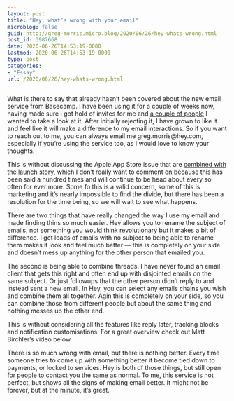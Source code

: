 ```yaml
---
layout: post
title: "Hey, what’s wrong with your email"
microblog: false
guid: http://greg-morris.micro.blog/2020/06/26/hey-whats-wrong.html
post_id: 3987668
date: 2020-06-26T14:53:19-0000
lastmod: 2020-06-26T14:53:19-0000
type: post
categories:
- "Essay"
url: /2020/06/26/hey-whats-wrong.html
---
```

<p>What is there to say that already hasn’t been covered about the new email service from Basecamp. I have been using it for a couple of weeks now, having made sure I got hold of invites for me and <a href="https://birchtree.me/blog/hey-feature-requests-and-improvements-id-love-to-see/">a couple of people</a> I wanted to take a look at it. After initially rejecting it, I have grown to like it and feel like it will make a difference to my email interactions. So if you want to reach out to me, you can always email me <a>greg.morris@hey.com</a>, especially if you’re using the service too, as I would love to know your thoughts.</p><p>This is without discussing the Apple App Store issue that are <a href="https://www.theverge.com/2020/6/22/21298552/apple-hey-email-app-approval-rules-basecamp-launch">combined with the launch story</a>, which I don’t really want to comment on because this has been said a hundred times and will continue to be head about every so often for ever more. Some fo this is a valid concern, some of this is marketing and it’s nearly impossible to find the divide, but there has been a resolution for the time being, so we will wait to see what happens.</p><p>There are two things that have really changed the way I use my email and made finding thins so much easier. Hey allows you to rename the subject of emails, not something you would think revolutionary but it makes a bit of difference. I get loads of emails with no subject to being able to rename them makes it look and feel much better — this is completely on your side and doesn’t mess up anything for the other person that emailed you.</p><p>The second is being able to combine threads. I have never found an email client that gets this right and often end up with disjointed emails on the same subject. Or just followups that the other person didn’t reply to and instead sent a new email. In Hey, you can select any emails chains you wish and combine them all together. Agin this is completely on your side, so you can combine those from different people but about the same thing and nothing messes up the other end.</p><p>This is without considering all the features like reply later, tracking blocks and notification customisations. For a great overview check out Matt Birchler’s video below.</p><p>There is so much wrong with email, but there is nothing better. Every time someone tries to come up with something better it become tied down to payments, or locked to services. Hey is both of those things, but still open for people to contact you the same as normal. To me, this service is not perfect, but shows all the signs of making email better. It might not be forever, but at the minute, it’s great.</p>
